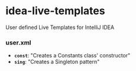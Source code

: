 # idea-live-templates
User defined Live Templates for IntelliJ IDEA

### user.xml
- **`const`**: "Creates a Constants class' constructor"
- **`sing`**: "Creates a Singleton pattern"

